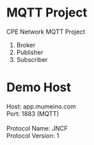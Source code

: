 # MQTT Project
CPE Network MQTT Project

1. Broker
2. Publisher
3. Subscriber

# Demo Host

Host: app.mumeino.com<br/>
Port: 1883 (MQTT)<br/><br/>
Protocol Name: JNCF<br/>
Protocol Version: 1
